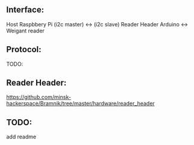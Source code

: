 Interface:
---------

Host Raspbbery Pi (i2c master) <->  (i2c slave) Reader Header Arduino <-> Weigant reader


Protocol:
---------

TODO:


Reader Header:
-------

https://github.com/minsk-hackerspace/Bramnik/tree/master/hardware/reader_header


TODO:
-----

add readme
